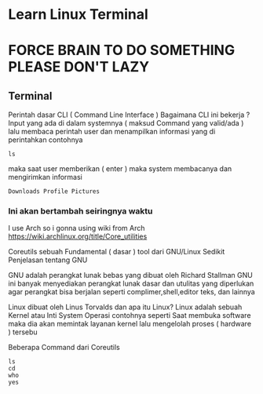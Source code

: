 # Learn Linux Terminal
 # FORCE BRAIN TO DO SOMETHING PLEASE DON'T LAZY
 ## Terminal
  Perintah dasar CLI ( Command Line Interface )
  Bagaimana CLI ini bekerja ? Input yang ada di dalam systemnya ( maksud Command yang valid/ada ) lalu membaca perintah user dan menampilkan informasi yang di perintahkan
  contohnya
  ```
  ls
  ```
 maka saat user memberikan ( enter ) maka system membacanya dan mengirimkan informasi
  ```
  Downloads Profile Pictures
  ```
  ### Ini akan bertambah seiringnya waktu

  I use Arch so i gonna using wiki from Arch
  https://wiki.archlinux.org/title/Core_utilities
  
  Coreutils
  sebuah Fundamental ( dasar ) tool dari GNU/Linux
  Sedikit Penjelasan tentang GNU
  
  GNU adalah perangkat lunak bebas yang dibuat oleh Richard Stallman
  GNU ini banyak menyediakan perangkat lunak dasar dan utulitas yang   diperlukan agar perangkat bisa berjalan seperti complimer,shell,editor teks, dan lainnya

  Linux dibuat oleh Linus Torvalds dan apa itu Linux? Linux adalah sebuah Kernel atau Inti System Operasi contohnya seperti Saat membuka software maka dia akan memintak layanan kernel lalu mengelolah proses ( hardware ) tersebu

  Beberapa Command dari Coreutils
  ```
  ls
  cd
  who
  yes
  ```
 
